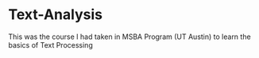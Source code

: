 Text-Analysis
=============

This was the course I had taken in MSBA Program (UT Austin) to learn the basics of Text Processing
